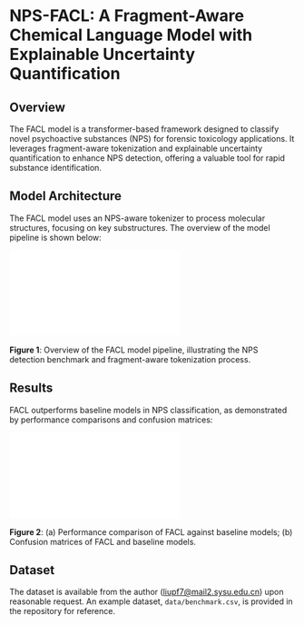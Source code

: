 # NPS-FACL: A Fragment-Aware Chemical Language Model with Explainable Uncertainty Quantification

## Overview

The FACL model is a transformer-based framework designed to classify novel psychoactive substances (NPS) for forensic toxicology applications. It leverages fragment-aware tokenization and explainable uncertainty quantification to enhance NPS detection, offering a valuable tool for rapid substance identification.

## Model Architecture

The FACL model uses an NPS-aware tokenizer to process molecular structures, focusing on key substructures. The overview of the model pipeline is shown below:

![Model Architecture](figures/figure1_overview.pdf)

**Figure 1**: Overview of the FACL model pipeline, illustrating the NPS detection benchmark and fragment-aware tokenization process.

## Results

FACL outperforms baseline models in NPS classification, as demonstrated by performance comparisons and confusion matrices:

![Results](figures/figure4_result.pdf)

**Figure 2**: (a) Performance comparison of FACL against baseline models; (b) Confusion matrices of FACL and baseline models.

## Dataset

The dataset is available from the author (liupf7@mail2.sysu.edu.cn) upon reasonable request. An example dataset, `data/benchmark.csv`, is provided in the repository for reference.
